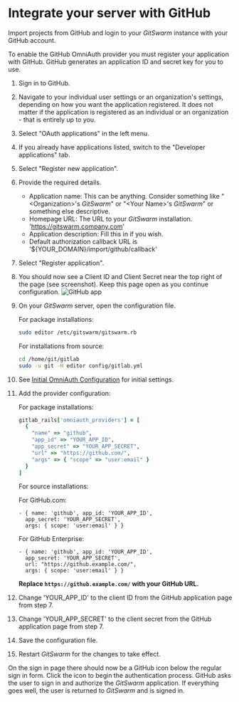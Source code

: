 # Integrate your server with GitHub

Import projects from GitHub and login to your $GitSwarm$ instance with your
GitHub account.

To enable the GitHub OmniAuth provider you must register your application
with GitHub. GitHub generates an application ID and secret key for you to
use.

1.  Sign in to GitHub.

1.  Navigate to your individual user settings or an organization's
    settings, depending on how you want the application registered. It does
    not matter if the application is registered as an individual or an
    organization - that is entirely up to you.

1.  Select "OAuth applications" in the left menu.

1.  If you already have applications listed, switch to the "Developer applications" tab.

1.  Select "Register new application".

1.  Provide the required details.
    - Application name: This can be anything. Consider something like
      "&lt;Organization&gt;'s $GitSwarm$" or "&lt;Your Name&gt;'s
      $GitSwarm$" or something else descriptive.
    - Homepage URL: The URL to your $GitSwarm$ installation.
      'https://gitswarm.company.com'
    - Application description: Fill this in if you wish.
    - Default authorization callback URL is
      '${YOUR_DOMAIN}/import/github/callback'
1.  Select "Register application".

1.  You should now see a Client ID and Client Secret near the top right of
    the page (see screenshot).  Keep this page open as you continue
    configuration.
    ![GitHub app](img/github_app.png)

1.  On your $GitSwarm$ server, open the configuration file.

    For package installations:

    ```bash
    sudo editor /etc/gitswarm/gitswarm.rb
    ```

    For installations from source:

    ```bash
    cd /home/git/gitlab
    sudo -u git -H editor config/gitlab.yml
    ```

1.  See [Initial OmniAuth
    Configuration](omniauth.md#initial-omniauth-configuration) for initial
    settings.

1.  Add the provider configuration:

    For package installations:

    ```ruby
    gitlab_rails['omniauth_providers'] = [
      {
        "name" => "github",
        "app_id" => "YOUR_APP_ID",
        "app_secret" => "YOUR_APP_SECRET",
        "url" => "https://github.com/",
        "args" => { "scope" => "user:email" }
      }
    ]
    ```

    For source installations:

    For GitHub.com:

    ```
    - { name: 'github', app_id: 'YOUR_APP_ID',
      app_secret: 'YOUR_APP_SECRET',
      args: { scope: 'user:email' } }
    ```


    For GitHub Enterprise:

    ```
    - { name: 'github', app_id: 'YOUR_APP_ID',
      app_secret: 'YOUR_APP_SECRET',
      url: "https://github.example.com/",
      args: { scope: 'user:email' } }
    ```

    __Replace `https://github.example.com/` with your GitHub URL.__

1.  Change 'YOUR_APP_ID' to the client ID from the GitHub application page from step 7.

1.  Change 'YOUR_APP_SECRET' to the client secret from the GitHub application page  from step 7.

1.  Save the configuration file.

1.  Restart $GitSwarm$ for the changes to take effect.

On the sign in page there should now be a GitHub icon below the regular
sign in form. Click the icon to begin the authentication process. GitHub
asks the user to sign in and authorize the $GitSwarm$ application. If
everything goes well, the user is returned to $GitSwarm$ and is signed in.
